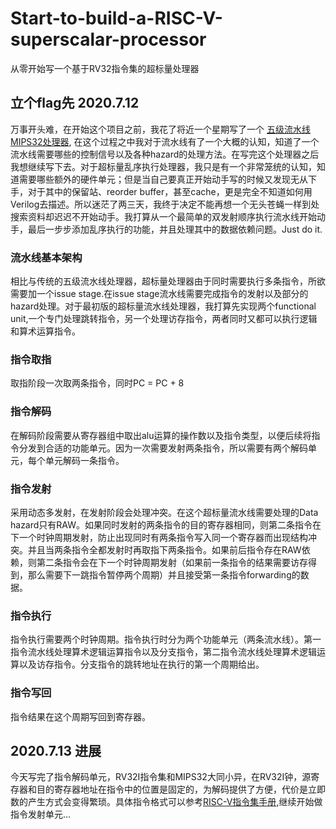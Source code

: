 # Start-to-build-a-RISC-V-superscalar-processor
从零开始写一个基于RV32指令集的超标量处理器
## 立个flag先 2020.7.12
万事开头难，在开始这个项目之前，我花了将近一个星期写了一个 [五级流水线MIPS32处理器](), 在这个过程之中我对于流水线有了一个大概的认知，知道了一个流水线需要哪些的控制信号以及各种hazard的处理方法。在写完这个处理器之后我想继续写下去。对于超标量乱序执行处理器，我只是有一个非常笼统的认知，知道需要哪些额外的硬件单元；但是当自己要真正开始动手写的时候又发现无从下手，对于其中的保留站、reorder buffer，甚至cache，更是完全不知道如何用Verilog去描述。所以迷茫了两三天，我终于决定不能再想一个无头苍蝇一样到处搜索资料却迟迟不开始动手。我打算从一个最简单的双发射顺序执行流水线开始动手，最后一步步添加乱序执行的功能，并且处理其中的数据依赖问题。Just do it.
### 流水线基本架构
相比与传统的五级流水线处理器，超标量处理器由于同时需要执行多条指令，所欲需要加一个issue stage.在issue stage流水线需要完成指令的发射以及部分的hazard处理。对于最初版的超标量流水线处理器，我打算先实现两个functional unit,一个专门处理跳转指令，另一个处理访存指令，两者同时又都可以执行逻辑和算术运算指令。
### 指令取指
取指阶段一次取两条指令，同时PC = PC + 8
### 指令解码
在解码阶段需要从寄存器组中取出alu运算的操作数以及指令类型，以便后续将指令分发到合适的功能单元。因为一次需要发射两条指令，所以需要有两个解码单元，每个单元解码一条指令。
### 指令发射
采用动态多发射，在发射阶段会处理冲突。在这个超标量流水线需要处理的Data hazard只有RAW。如果同时发射的两条指令的目的寄存器相同，则第二条指令在下一个时钟周期发射，防止出现同时有两条指令写入同一个寄存器而出现结构冲突。并且当两条指令全都发射时再取指下两条指令。如果前后指令存在RAW依赖，则第二条指令会在下一个时钟周期发射（如果前一条指令的结果需要访存得到，那么需要下一跳指令暂停两个周期）并且接受第一条指令forwarding的数据。
### 指令执行
指令执行需要两个时钟周期。指令执行时分为两个功能单元（两条流水线）。第一指令流水线处理算术逻辑运算指令以及分支指令，第二指令流水线处理算术逻辑运算以及访存指令。分支指令的跳转地址在执行的第一个周期给出。
### 指令写回
指令结果在这个周期写回到寄存器。
## 2020.7.13 进展
今天写完了指令解码单元，RV32I指令集和MIPS32大同小异，在RV32I钟，源寄存器和目的寄存器地址在指令中的位置是固定的，为解码提供了方便，代价是立即数的产生方式会变得繁琐。具体指令格式可以参考[RISC-V指令集手册](),继续开始做指令发射单元...
